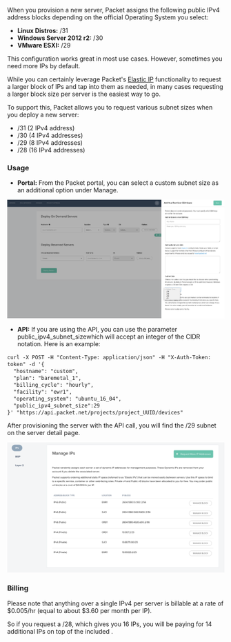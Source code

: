 <!-- <meta>
{
    "title":"IP allocation",
    "description":"Provision servers with a custom number of IP addresses.",
    "tag":["custom", "subnet", "IP"],
    "seo-title": "Custom Subnet Size - Packet Developer Docs",
    "seo-description": "Provision servers with a custom number of IP addresses.",
    "og-title": "Custom Subnet Size",
    "og-description": "Provision servers with a custom number of IP addresses."
}
</meta> -->



When you provision a new server, Packet assigns the following public IPv4 address blocks depending on the official Operating System you select:

* __Linux Distros:__ /31
* __Windows Server 2012 r2:__ /30
* __VMware ESXI:__ /29


This configuration works great in most use cases.  However, sometimes you need more IPs by default.  

While you can certainly leverage Packet's [Elastic IP](https://www.packet.com/developers/docs/network/basic/elastic-ips/) functionality to request a larger block of IPs and tap into them as needed, in many cases requesting a larger block size per server is the easiest way to go.   

To support this, Packet allows you to request various subnet sizes when you deploy a new server:

* /31  (2 IPv4 address)
* /30  (4 IPv4 addresses)
* /29  (8 IPv4 addresses)
* /28   (16 IPv4 addresses)   

### Usage
* __Portal:__ From the Packet portal, you can select a custom subnet size as an additional option under Manage.

![Choose Custom Subnet](/images/custom-subnet/Deploy-Custom-Subnet.png)

* __API:__ If you are using the API, you can use the parameter public_ipv4_subnet_sizewhich will accept an integer of the CIDR notation. Here is an example:
```
curl -X POST -H "Content-Type: application/json" -H "X-Auth-Token: token" -d '{
  "hostname": "custom",
  "plan": "baremetal_1",
  "billing_cycle": "hourly",
  "facility": "ewr1",
  "operating_system": "ubuntu_16_04",
  "public_ipv4_subnet_size":29
}' "https://api.packet.net/projects/project_UUID/devices"
```

After provisioning the server with the API call, you will find the /29 subnet on the server detail page.

![Manage IPs](/images/custom-subnet/Manage-IPs.png)

### Billing
Please note that anything over a single IPv4 per server is billable at a rate of $0.005/hr (equal to about $3.60 per month per IP).   

So if you request a /28, which gives you 16 IPs, you will be paying for 14 additional IPs on top of the included .
